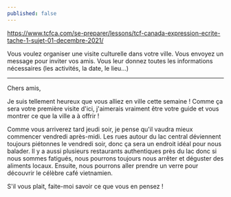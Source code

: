 ```yaml
---
published: false
---
```

https://www.tcfca.com/se-preparer/lessons/tcf-canada-expression-ecrite-tache-1-sujet-01-decembre-2021/

Vous voulez organiser une visite culturelle dans votre ville. Vous envoyez un message pour inviter vos amis. Vous leur donnez toutes les informations nécessaires (les activités, la date, le lieu...)

---

Chers amis,

Je suis tellement heureux que vous alliez en ville cette semaine ! Comme ça sera votre première visite d'ici, j'aimerais vraiment être votre guide et vous montrer ce que la ville a à offrir !

Comme vous arriverez tard jeudi soir, je pense qu'il vaudra mieux commencer vendredi après-midi. Les rues autour du lac central déviennent toujours piétonnes le vendredi soir, donc ça sera un endroit idéal pour nous balader. Il y a aussi plusieurs restaurants authentiques près du lac donc si nous sommes fatigués, nous pourrons toujours nous arrêter et déguster des aliments locaux. Ensuite, nous pourrons aller prendre un verre pour découvrir le célèbre café vietnamien.

S'il vous plait, faite-moi savoir ce que vous en pensez !
